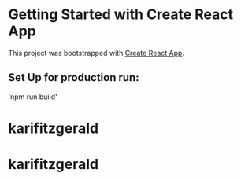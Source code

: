 # Getting Started with Create React App

This project was bootstrapped with [Create React App](https://github.com/facebook/create-react-app).

## Set Up for production run:
'npm run build'
# karifitzgerald
# karifitzgerald
